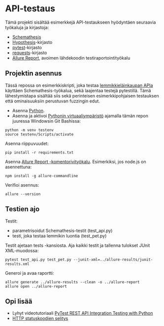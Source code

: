 # API-testaus

Tämä projekti sisältää esimerkkejä API-testaukseen hyödyntäen seuraavia työkaluja ja kirjastoja:
- [Schemathesis](https://schemathesis.github.io/schemathesis/)
- [Hypothesis](https://github.com/HypothesisWorks/hypothesis)-kirjasto
- [pytest](https://docs.pytest.org/en/stable/)-kirjasto
- [requests](https://requests.readthedocs.io/en/latest/)-kirjasto
- [Allure Report](https://allurereport.org/), avoimen lähdekoodin testiraportointityökalu


## Projektin asennus

Tässä repossa on esimerkkiskripti, joka testaa [lemmikkieläinkaupan APIa](https://petstore3.swagger.io/) käyttäen Schemathesis-työkalua, sekä laajentaa testejä pytestillä. Tämä lähestymistapa sisältää siis sekä perinteisen esimerkkipohjaisen testauksen että ominaisuuksiin perustuvan fuzzingin edut.

- Asenna [Python](https://www.python.org/).
- Asenna ja aktivoi [Pythonin virtuaaliympäristö](https://packaging.python.org/en/latest/guides/installing-using-pip-and-virtual-environments/#creating-a-virtual-environment) ajamalla tämän repon juuressa Windowsin Git Bashissa:

```
python -m venv testenv
source testenv/Scripts/activate
```

Asenna riippuvuudet:
```
pip install -r requirements.txt
```

Asenna [Allure Report -komentorivityökalu](https://allurereport.org/docs/install/). Esimerkiksi, jos node.js on asennettuna:

```
npm install -g allure-commandline
```

Verifioi asennus:

```
allure --version
```

## Testien ajo

Testit:
- parametrisoidut Schemathesis-testit (test_api.py)
- testi, joka testaa lemmikin luontia (test_pet.py)

Testit ajetaan tests -kansiosta. Aja kaikki testit ja tallenna tulokset JUnit XML-muodossa:

```
pytest test_api.py test_pet.py --junit-xml=../allure-results/junit-results.xml
```

Generoi ja avaa raportti:

```
allure generate ../allure-results --clean -o ../allure-report
allure open ../allure-report
```

## Opi lisää
- Lyhyt videotutoriaali [PyTest REST API Integration Testing with Python](https://www.youtube.com/watch?v=7dgQRVqF1N0)
- [HTTP statuskoodien selitys](https://developer.mozilla.org/en-US/docs/Web/HTTP/Reference/Status)